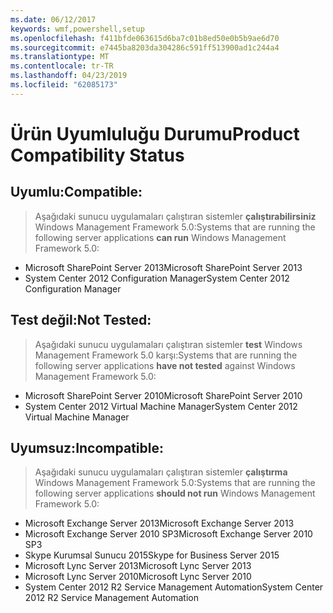 ```yaml
---
ms.date: 06/12/2017
keywords: wmf,powershell,setup
ms.openlocfilehash: f411bfde063615d6ba7c01b8ed50e0b5b9ae6d70
ms.sourcegitcommit: e7445ba8203da304286c591ff513900ad1c244a4
ms.translationtype: MT
ms.contentlocale: tr-TR
ms.lasthandoff: 04/23/2019
ms.locfileid: "62085173"
---
```

# <a name="product-compatibility-status"></a><span data-ttu-id="8a532-102">Ürün Uyumluluğu Durumu</span><span class="sxs-lookup"><span data-stu-id="8a532-102">Product Compatibility Status</span></span>

## <a name="compatible"></a><span data-ttu-id="8a532-103">Uyumlu:</span><span class="sxs-lookup"><span data-stu-id="8a532-103">Compatible:</span></span>
> <span data-ttu-id="8a532-104">Aşağıdaki sunucu uygulamaları çalıştıran sistemler **çalıştırabilirsiniz** Windows Management Framework 5.0:</span><span class="sxs-lookup"><span data-stu-id="8a532-104">Systems that are running the following server applications **can run** Windows Management Framework 5.0:</span></span>

- <span data-ttu-id="8a532-105">Microsoft SharePoint Server 2013</span><span class="sxs-lookup"><span data-stu-id="8a532-105">Microsoft SharePoint Server 2013</span></span>
- <span data-ttu-id="8a532-106">System Center 2012 Configuration Manager</span><span class="sxs-lookup"><span data-stu-id="8a532-106">System Center 2012 Configuration Manager</span></span>

## <a name="not-tested"></a><span data-ttu-id="8a532-107">Test değil:</span><span class="sxs-lookup"><span data-stu-id="8a532-107">Not Tested:</span></span>
> <span data-ttu-id="8a532-108">Aşağıdaki sunucu uygulamaları çalıştıran sistemler **test** Windows Management Framework 5.0 karşı:</span><span class="sxs-lookup"><span data-stu-id="8a532-108">Systems that are running the following server applications **have not tested** against Windows Management Framework 5.0:</span></span>

- <span data-ttu-id="8a532-109">Microsoft SharePoint Server 2010</span><span class="sxs-lookup"><span data-stu-id="8a532-109">Microsoft SharePoint Server 2010</span></span>
- <span data-ttu-id="8a532-110">System Center 2012 Virtual Machine Manager</span><span class="sxs-lookup"><span data-stu-id="8a532-110">System Center 2012 Virtual Machine Manager</span></span>

## <a name="incompatible"></a><span data-ttu-id="8a532-111">Uyumsuz:</span><span class="sxs-lookup"><span data-stu-id="8a532-111">Incompatible:</span></span>
> <span data-ttu-id="8a532-112">Aşağıdaki sunucu uygulamaları çalıştıran sistemler **çalıştırma** Windows Management Framework 5.0:</span><span class="sxs-lookup"><span data-stu-id="8a532-112">Systems that are running the following server applications **should not run** Windows Management Framework 5.0:</span></span>

- <span data-ttu-id="8a532-113">Microsoft Exchange Server 2013</span><span class="sxs-lookup"><span data-stu-id="8a532-113">Microsoft Exchange Server 2013</span></span>
- <span data-ttu-id="8a532-114">Microsoft Exchange Server 2010 SP3</span><span class="sxs-lookup"><span data-stu-id="8a532-114">Microsoft Exchange Server 2010 SP3</span></span>
- <span data-ttu-id="8a532-115">Skype Kurumsal Sunucu 2015</span><span class="sxs-lookup"><span data-stu-id="8a532-115">Skype for Business Server 2015</span></span>
- <span data-ttu-id="8a532-116">Microsoft Lync Server 2013</span><span class="sxs-lookup"><span data-stu-id="8a532-116">Microsoft Lync Server 2013</span></span>
- <span data-ttu-id="8a532-117">Microsoft Lync Server 2010</span><span class="sxs-lookup"><span data-stu-id="8a532-117">Microsoft Lync Server 2010</span></span>
- <span data-ttu-id="8a532-118">System Center 2012 R2 Service Management Automation</span><span class="sxs-lookup"><span data-stu-id="8a532-118">System Center 2012 R2 Service Management Automation</span></span>
